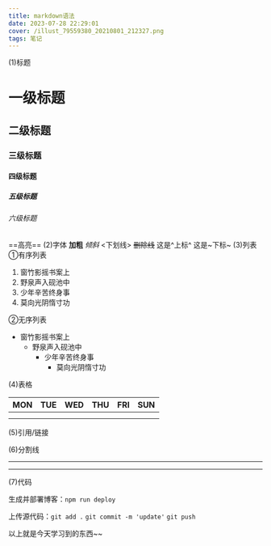 ```yaml
---
title: markdown语法
date: 2023-07-28 22:29:01
cover: /illust_79559380_20210801_212327.png
tags: 笔记
---
```


(1)标题
# 一级标题
## 二级标题
### 三级标题
#### 四级标题
##### 五级标题
###### 六级标题
==高亮==
(2)字体
**加粗**
*倾斜*
<下划线>
~~删除线~~
这是^上标^
这是~下标~
(3)列表
①有序列表

1. 窗竹影摇书案上
2. 野泉声入砚池中
3. 少年辛苦终身事
4. 莫向光阴惰寸功

②无序列表

- 窗竹影摇书案上
  - 野泉声入砚池中
    - 少年辛苦终身事
      - 莫向光阴惰寸功 

 (4)表格

| MON  | TUE  | WED  | THU  | FRI  | SUN  |
| :--- | ---- | :--- | ---- | ---- | ---- |
|      |      |      |      |      |      |
|      |      |      |      |      |      |

(5)引用/链接
> [Typora学习教程]: https://www.bilibili.com/video/BV1R4411575c/?spm_id_from=333.999.0.0&amp;vd_source=14aeb69c51d9ed19399930b46e98dc5d
>
>

(6)分割线

----------
-------
(7)代码

生成并部署博客：`npm run deploy`

上传源代码：``git add .``
``git commit -m 'update'``
``git push``

以上就是今天学习到的东西~~